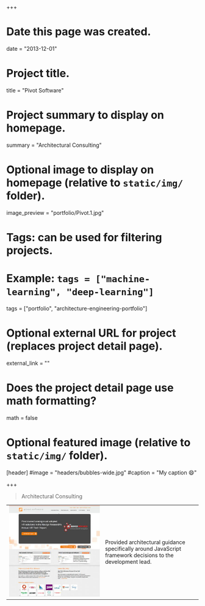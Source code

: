 +++
# Date this page was created.
date = "2013-12-01"

# Project title.
title = "Pivot Software"

# Project summary to display on homepage.
summary = "Architectural Consulting"

# Optional image to display on homepage (relative to `static/img/` folder).
image_preview = "portfolio/Pivot.1.jpg"

# Tags: can be used for filtering projects.
# Example: `tags = ["machine-learning", "deep-learning"]`
tags = ["portfolio", "architecture-engineering-portfolio"]

# Optional external URL for project (replaces project detail page).
external_link = ""

# Does the project detail page use math formatting?
math = false

# Optional featured image (relative to `static/img/` folder).
[header]
#image = "headers/bubbles-wide.jpg"
#caption = "My caption :smile:"

+++

> Architectural Consulting

<table>
   <tr>
      <td style="text-align: left; width: 50%"><a href="http://www.pivotsoftware.com/" target="_blank"><img src="/img/portfolio/Pivot.1.jpg"></a></td>
      <td style="text-align: left">
         Provided architectural guidance specifically around JavaScript framework decisions to the development lead.
      </td>
   </tr>
</table>






